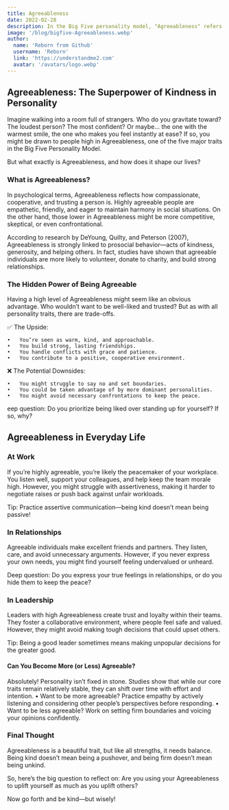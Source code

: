 ```yaml
---
title: Agreeableness
date: 2022-02-28
description: In the Big Five personality model, "Agreeableness" refers to how compassionate, cooperative, and friendly you are.
image: '/blog/bigfive-Agreeableness.webp'
author:
  name: 'Reborn from Github'
  username: 'Reborn'
  link: 'https://understandme2.com'
  avatar: '/avatars/logo.webp'
---
```


## Agreeableness: The Superpower of Kindness in Personality

Imagine walking into a room full of strangers. Who do you gravitate toward? The loudest person? The most confident? Or maybe… the one with the warmest smile, the one who makes you feel instantly at ease? If so, you might be drawn to people high in Agreeableness, one of the five major traits in the Big Five Personality Model.

<violet>But what exactly is Agreeableness, and how does it shape our lives?</violet>

### What is Agreeableness?

In psychological terms, Agreeableness reflects how compassionate, cooperative, and trusting a person is. Highly agreeable people are empathetic, friendly, and eager to maintain harmony in social situations. On the other hand, those lower in Agreeableness might be more competitive, skeptical, or even confrontational.

According to research by DeYoung, Quilty, and Peterson (2007), Agreeableness is strongly linked to prosocial behavior—acts of kindness, generosity, and helping others. In fact, studies have shown that agreeable individuals are more likely to volunteer, donate to charity, and build strong relationships.

### The Hidden Power of Being Agreeable

Having a high level of Agreeableness might seem like an obvious advantage. 
<violet>Who wouldn’t want to be well-liked and trusted?</violet> But as with all personality traits, there are trade-offs.

✅ The Upside:

	•	You’re seen as warm, kind, and approachable.
	•	You build strong, lasting friendships.
	•	You handle conflicts with grace and patience.
	•	You contribute to a positive, cooperative environment.

❌ The Potential Downsides:

	•	You might struggle to say no and set boundaries.
	•	You could be taken advantage of by more dominant personalities.
	•	You might avoid necessary confrontations to keep the peace.

<violet>eep question: Do you prioritize being liked over standing up for yourself? If so, why?</violet>

## Agreeableness in Everyday Life

### At Work

If you’re highly agreeable, you’re likely the peacemaker of your workplace. You listen well, support your colleagues, and help keep the team morale high. However, you might struggle with assertiveness, making it harder to negotiate raises or push back against unfair workloads.

Tip: Practice assertive communication—being kind doesn’t mean being passive!

### In Relationships

Agreeable individuals make excellent friends and partners. They listen, care, and avoid unnecessary arguments. However, if you never express your own needs, you might find yourself feeling undervalued or unheard.

<violet>Deep question: Do you express your true feelings in relationships, or do you hide them to keep the peace?</violet>

### In Leadership

Leaders with high Agreeableness create trust and loyalty within their teams. They foster a collaborative environment, where people feel safe and valued. However, they might avoid making tough decisions that could upset others.

Tip: Being a good leader sometimes means making unpopular decisions for the greater good.

#### Can You Become More (or Less) Agreeable?

Absolutely! Personality isn’t fixed in stone. Studies show that while our core traits remain relatively stable, they can shift over time with effort and intention.
	•	Want to be more agreeable? Practice empathy by actively listening and considering other people’s perspectives before responding.
	•	Want to be less agreeable? Work on setting firm boundaries and voicing your opinions confidently.

### Final Thought

Agreeableness is a beautiful trait, but like all strengths, it needs balance. Being kind doesn’t mean being a pushover, and being firm doesn’t mean being unkind.

<violet>So, here’s the big question to reflect on: Are you using your Agreeableness to uplift yourself as much as you uplift others?</violet>

Now go forth and be kind—but wisely!
